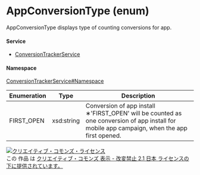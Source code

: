 

# AppConversionType (enum)

AppConversionType displays type of counting conversions for app.

#### Service

+ [ConversionTrackerService](../../services/ConversionTrackerService.md)

#### Namespace

[ConversionTrackerService#Namespace](../../services/ConversionTrackerService.md#namespace)

| Enumeration  |       Type       |          Description          |
| ------------ | ---------------- | ----------------------------- |
| FIRST_OPEN | xsd:string | Conversion of app install<br>∗&#39;FIRST_OPEN&#39; will be counted as one conversion of app install for mobile app campaign, when the app first opened. |

<a rel="license" href="http://creativecommons.org/licenses/by-nd/2.1/jp/"><img alt="クリエイティブ・コモンズ・ライセンス" style="border-width:0" src="https://i.creativecommons.org/l/by-nd/2.1/jp/88x31.png" /></a><br />この 作品 は <a rel="license" href="http://creativecommons.org/licenses/by-nd/2.1/jp/">クリエイティブ・コモンズ 表示 - 改変禁止 2.1 日本 ライセンスの下に提供されています。</a>
